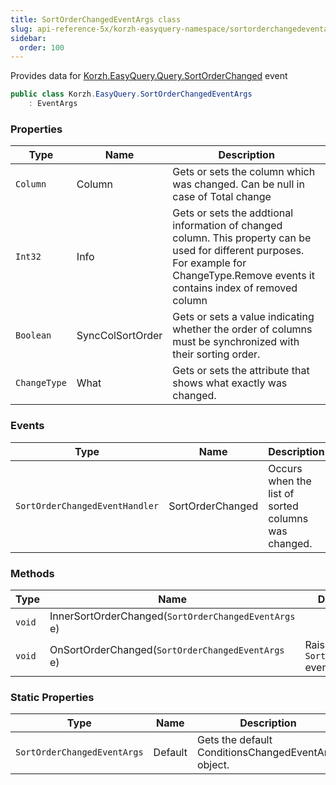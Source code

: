 ```yaml
---
title: SortOrderChangedEventArgs class
slug: api-reference-5x/korzh-easyquery-namespace/sortorderchangedeventargs-class
sidebar:
  order: 100
---
```


Provides data for [Korzh.EasyQuery.Query.SortOrderChanged](/easyquery/docs/api-reference-5x/korzh-easyquery-namespace/query-class) event
```csharp
public class Korzh.EasyQuery.SortOrderChangedEventArgs
    : EventArgs

```

### Properties

| Type | Name | Description | 
| --- | --- | --- | 
| `Column` | Column | Gets or sets the column which was changed. Can be null in case of Total change | 
| `Int32` | Info | Gets or sets the addtional information of changed column.  This property can be used for different purposes.  For example for ChangeType.Remove events it contains index of removed column | 
| `Boolean` | SyncColSortOrder | Gets or sets a value indicating whether the order of columns must be synchronized with their sorting order. | 
| `ChangeType` | What | Gets or sets the attribute that shows what exactly was changed. | 


### Events

| Type | Name | Description | 
| --- | --- | --- | 
| `SortOrderChangedEventHandler` | SortOrderChanged | Occurs when the list of sorted columns was changed. | 


### Methods

| Type | Name | Description | 
| --- | --- | --- | 
| `void` | InnerSortOrderChanged(`SortOrderChangedEventArgs` e) |  | 
| `void` | OnSortOrderChanged(`SortOrderChangedEventArgs` e) | Raises the `SortOrderChanged` event. | 


### Static Properties

| Type | Name | Description | 
| --- | --- | --- | 
| `SortOrderChangedEventArgs` | Default | Gets the default ConditionsChangedEventArgs object. |

